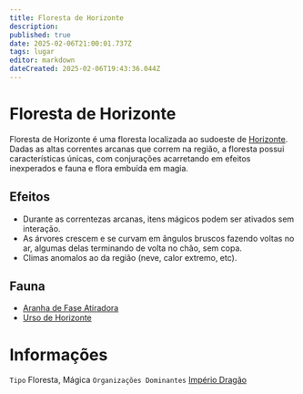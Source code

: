 ```yaml
---
title: Floresta de Horizonte
description: 
published: true
date: 2025-02-06T21:00:01.737Z
tags: lugar
editor: markdown
dateCreated: 2025-02-06T19:43:36.044Z
---
```


# Floresta de Horizonte
Floresta de Horizonte é uma floresta localizada ao sudoeste de [Horizonte](/lugares/plano-material/drafeon/sul-de-drafeon/horizonte). Dadas as altas correntes arcanas que correm na região, a floresta possui características únicas, com conjurações acarretando em efeitos inexperados e fauna e flora embuída em magia.

## Efeitos
- Durante as correntezas arcanas, itens mágicos podem ser ativados sem interação. 
- As árvores crescem e se curvam em ângulos bruscos fazendo voltas no ar, algumas delas terminando de volta no chão, sem copa.
- Climas anomalos ao da região (neve, calor extremo, etc).

## Fauna
- [Aranha de Fase Atiradora](/fauna-e-flora/aranha-de-fase-atiradora)
- [Urso de Horizonte](/fauna-e-flora/urso-de-horizonte)

# Informações
`Tipo` Floresta, Mágica
`Organizações Dominantes` [Império Dragão](/faccoes/nacoes/imperio-dragao)